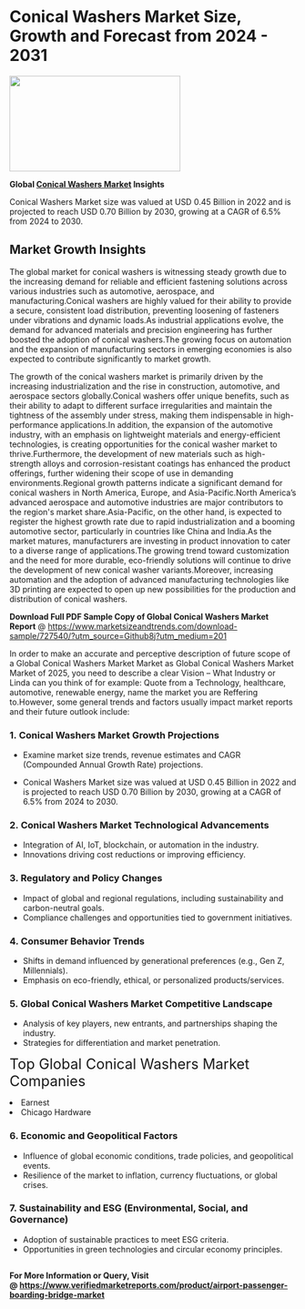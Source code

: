 <H1>Conical Washers Market Size, Growth and Forecast from 2024 - 2031</H1><img class="aligncenter size-medium wp-image-584254" src="https://thirdeyenews.in/wp-content/uploads/2024/09/Global-Market-Research-300x168.jpeg" alt="" width="300" height="168" /><p><strong>Global&nbsp;<a href="https://www.marketsizeandtrends.com/download-sample/727540/?utm_source=Github8j?utm_medium=201">Conical Washers Market</a> Insights</strong></p><p>Conical Washers Market size was valued at USD 0.45 Billion in 2022 and is projected to reach USD 0.70 Billion by 2030, growing at a CAGR of 6.5% from 2024 to 2030.</p><p><h2>Market Growth Insights</h2> <p>The global market for conical washers is witnessing steady growth due to the increasing demand for reliable and efficient fastening solutions across various industries such as automotive, aerospace, and manufacturing.Conical washers are highly valued for their ability to provide a secure, consistent load distribution, preventing loosening of fasteners under vibrations and dynamic loads.As industrial applications evolve, the demand for advanced materials and precision engineering has further boosted the adoption of conical washers.The growing focus on automation and the expansion of manufacturing sectors in emerging economies is also expected to contribute significantly to market growth.</p> <p>The growth of the conical washers market is primarily driven by the increasing industrialization and the rise in construction, automotive, and aerospace sectors globally.Conical washers offer unique benefits, such as their ability to adapt to different surface irregularities and maintain the tightness of the assembly under stress, making them indispensable in high-performance applications.In addition, the expansion of the automotive industry, with an emphasis on lightweight materials and energy-efficient technologies, is creating opportunities for the conical washer market to thrive.Furthermore, the development of new materials such as high-strength alloys and corrosion-resistant coatings has enhanced the product offerings, further widening their scope of use in demanding environments.Regional growth patterns indicate a significant demand for conical washers in North America, Europe, and Asia-Pacific.North America’s advanced aerospace and automotive industries are major contributors to the region's market share.Asia-Pacific, on the other hand, is expected to register the highest growth rate due to rapid industrialization and a booming automotive sector, particularly in countries like China and India.As the market matures, manufacturers are investing in product innovation to cater to a diverse range of applications.The growing trend toward customization and the need for more durable, eco-friendly solutions will continue to drive the development of new conical washer variants.Moreover, increasing automation and the adoption of advanced manufacturing technologies like 3D printing are expected to open up new possibilities for the production and distribution of conical washers.<p><span class=""><strong>Download Full PDF Sample Copy of Global Conical Washers Market Report</strong> @ <a href="https://www.marketsizeandtrends.com/download-sample/727540/?utm_source=Github8j?utm_medium=201" target="_blank">https://www.marketsizeandtrends.com/download-sample/727540/?utm_source=Github8j?utm_medium=201</a></span></p><p>In order to make an accurate and perceptive description of future scope of a Global&nbsp;Conical Washers Market Market as Global&nbsp;Conical Washers Market Market of 2025, you need to describe a clear Vision &ndash; What Industry or Linda can you think of for example: Quote from a Technology, healthcare, automotive, renewable energy, name the market you are Reffering to.However, some general trends and factors usually impact market reports and their future outlook include:</p><h3>1.&nbsp;<strong>Conical Washers Market Growth Projections</strong></h3><ul><li>Examine market size trends, revenue estimates and CAGR (Compounded Annual Growth Rate) projections.</li><li><p>Conical Washers Market size was valued at USD 0.45 Billion in 2022 and is projected to reach USD 0.70 Billion by 2030, growing at a CAGR of 6.5% from 2024 to 2030.</p></li></ul><h3>2.&nbsp;<strong>Conical Washers Market Technological Advancements</strong></h3><ul><li>Integration of AI, IoT, blockchain, or automation in the industry.</li><li>Innovations driving cost reductions or improving efficiency.</li></ul><h3>3.&nbsp;<strong>Regulatory and Policy Changes</strong></h3><ul><li>Impact of global and regional regulations, including sustainability and carbon-neutral goals.</li><li>Compliance challenges and opportunities tied to government initiatives.</li></ul><h3>4.&nbsp;<strong>Consumer Behavior Trends</strong></h3><ul><li>Shifts in demand influenced by generational preferences (e.g., Gen Z, Millennials).</li><li>Emphasis on eco-friendly, ethical, or personalized products/services.</li></ul><h3>5.&nbsp;<strong>Global Conical Washers Market Competitive Landscape</strong></h3><ul><li>Analysis of key players, new entrants, and partnerships shaping the industry.</li><li>Strategies for differentiation and market penetration.</li></ul><p data-pm-slice="1 1 []"><span style="color: inherit; font-family: inherit; font-size: 25px;">Top Global Conical Washers Market Companies</span></p><div class="" data-test-id=""><p><li>Earnest</li><li> Chicago Hardware</li></p></div><h3>6.&nbsp;<strong>Economic and Geopolitical Factors</strong></h3><ul><li>Influence of global economic conditions, trade policies, and geopolitical events.</li><li>Resilience of the market to inflation, currency fluctuations, or global crises.</li></ul><h3>7.&nbsp;<strong>Sustainability and ESG (Environmental, Social, and Governance)</strong></h3><ul><li>Adoption of sustainable practices to meet ESG criteria.</li><li>Opportunities in green technologies and circular economy principles.</li></ul><h2><strong style="font-size: 14px;">For More Information or Query, Visit @&nbsp;</strong><a style="background-color: #ffffff; font-size: 14px;" href="https://www.marketsizeandtrends.com/report/conical-washers-market/" target="_blank">https://www.verifiedmarketreports.com/product/airport-passenger-boarding-bridge-market</a></h2>